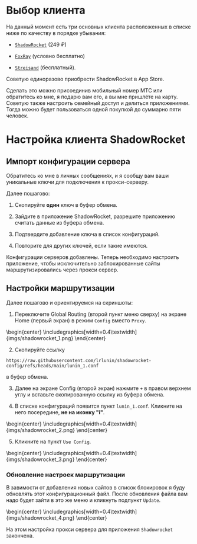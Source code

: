 # Выбор клиента
На данный момент есть три основных клиента расположенных в списке ниже по качеству в порядке убывания:

- [`ShadowRocket`](https://apps.apple.com/ru/app/shadowrocket/id932747118) (249 ₽)

- [`FoxRay`](https://apps.apple.com/ua/app/foxray/id6448898396?l=ru) (условно бесплатно) 

- [`Streisand`](https://apps.apple.com/ru/app/streisand/id6450534064?l=ru) (бесплатный).

Советую единоразово приобрести ShadowRocket в App Store.

Сделать это можно присоединив мобильный номер МТС или обратитесь ко мне, я подарю вам его, а вы мне пришлёте на карту. Советую также настроить семейный доступ и делиться приложениями. Тогда можно будет пользоваться одной покупкой до суммарно пяти человек.

# Настройка клиента ShadowRocket
## Импорт конфигурации сервера

Обратитесь ко мне в личных сообщениях, и я сообщу вам ваши уникальные ключи для подключения к прокси-серверу.

Далее пошагово:

1. Скопируйте __один__ ключ в буфер обмена.

2. Зайдите в приложение ShadowRocket, разрешите приложению считать данные из буфера обмена.

3. Подтвердите добавление ключа в список конфигураций.

4. Повторите для других ключей, если такие имеются.

Конфигурации серверов добавлены. Теперь необходимо настроить приложение, чтобы исключительно заблокированные сайты маршрутизировались через прокси сервер.

## Настройки маршрутизации

Далее пошагово и ориентируемся на скриншоты:

1. Переключите Global Routing (второй пункт меню сверху) на экране Home (первый экран) в режим `Config` вместо `Proxy`.

\begin{center} 
\includegraphics[width=0.4\textwidth]{imgs/shadowrocket_1.png}
\end{center}

2. Скопируйте ссылку
```
https://raw.githubusercontent.com/lrlunin/shadowrocket-config/refs/heads/main/lunin_1.conf
```
в буфер обмена.

3. Далее на экране Config (второй экран) нажмите `+` в правом верхнем углу и вставьте скопированную ссылку из буфера обмена.

4. В списке конфигураций появится пункт `lunin_1.conf`. Кликните на него посередине, **не на иконку "i"**.

\begin{center} 
\includegraphics[width=0.4\textwidth]{imgs/shadowrocket_2.png}
\end{center}

5. Кликните на пункт `Use Config`.

\begin{center} 
\includegraphics[width=0.4\textwidth]{imgs/shadowrocket_3.png}
\end{center}

### Обновление настроек маршрутизации

В завимости от добавления новых сайтов в список блокировок я буду обновлять этот конфигурационный файл. После обновления файла вам надо будет зайти в это же меню и кликнуть подпункт `Update`.

\begin{center} 
\includegraphics[width=0.4\textwidth]{imgs/shadowrocket_4.png}
\end{center}

На этом настройка прокси сервера для приложения `Shadowrocket` закончена. 
